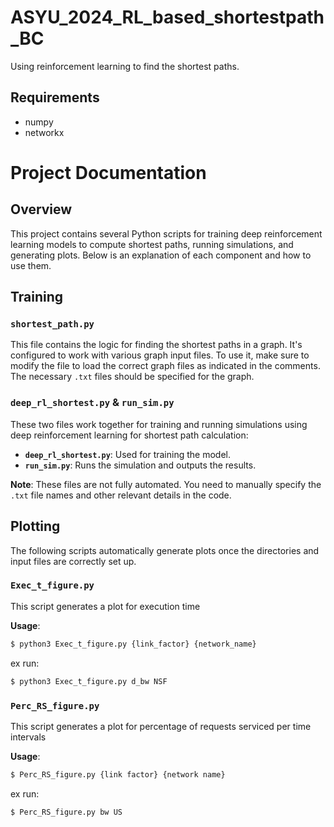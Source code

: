 # ASYU_2024_RL_based_shortestpath_BC

Using reinforcement learning to find the shortest paths.

## Requirements

- numpy
- networkx



# Project Documentation

## Overview

This project contains several Python scripts for training deep reinforcement learning models to compute shortest paths, running simulations, and generating plots. Below is an explanation of each component and how to use them.

## Training

### `shortest_path.py`
This file contains the logic for finding the shortest paths in a graph. It's configured to work with various graph input files. To use it, make sure to modify the file to load the correct graph files as indicated in the comments. The necessary `.txt` files should be specified for the graph.

### `deep_rl_shortest.py` & `run_sim.py`
These two files work together for training and running simulations using deep reinforcement learning for shortest path calculation:
- **`deep_rl_shortest.py`**: Used for training the model.
- **`run_sim.py`**: Runs the simulation and outputs the results.

**Note**: These files are not fully automated. You need to manually specify the `.txt` file names and other relevant details in the code.

## Plotting

The following scripts automatically generate plots once the directories and input files are correctly set up.

### `Exec_t_figure.py`
This script generates a plot for execution time

**Usage**:
```bash
$ python3 Exec_t_figure.py {link_factor} {network_name}
```
ex run: 
```bash
$ python3 Exec_t_figure.py d_bw NSF
```

### `Perc_RS_figure.py`
This script generates a plot for percentage of requests serviced per time intervals

**Usage**:
```bash
$ Perc_RS_figure.py {link factor} {network name}
```

ex run: 
```bash
$ Perc_RS_figure.py bw US
```

